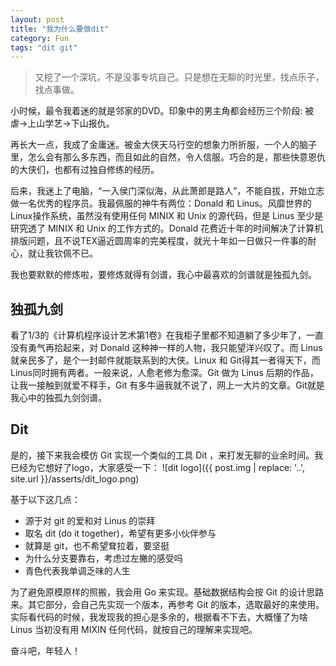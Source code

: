 ```yaml
---
layout: post
title: "我为什么要做dit"
category: Fun
tags: "dit git"
---
```


> 又挖了一个深坑，不是没事专坑自己。只是想在无聊的时光里，找点乐子，找点事做。

小时候，最令我着迷的就是邻家的DVD。印象中的男主角都会经历三个阶段: 被虐->上山学艺->下山报仇。

再长大一点，我成了金庸迷。被金大侠天马行空的想象力所折服，一个人的脑子里，怎么会有那么多东西，而且如此的自然，令人信服。巧合的是，那些快意恩仇的大侠们，也都有过独自修练的经历。

<!-- more -->

后来，我迷上了电脑，“一入侯门深似海，从此萧郎是路人”，不能自拔，开始立志做一名优秀的程序员。我最佩服的神牛有两位：Donald 和 Linus。风靡世界的Linux操作系统，虽然没有使用任何 MINIX 和 Unix 的源代码，但是 Linus 至少是研究透了 MINIX 和 Unix 的工作方式的。Donald 花费近十年的时间解决了计算机排版问题，且不说TEX逼近圆周率的完美程度，就光十年如一日做只一件事的耐心，就让我钦佩不已。

我也要默默的修炼啦，要修炼就得有剑谱，我心中最喜欢的剑谱就是独孤九剑。

独孤九剑
-------

看了1/3的《计算机程序设计艺术第1卷》在我柜子里都不知道躺了多少年了，一直没有勇气再拾起来，对 Donald 这种神一样的人物，我只能望洋兴叹了。而 Linus 就亲民多了，是个一封邮件就能联系到的大侠。Linux 和 Git得其一者得天下，而Linus同时拥有两者。一般来说，人愈老修为愈深。Git 做为 Linus 后期的作品，让我一接触到就爱不释手，Git 有多牛逼我就不说了，网上一大片的文章。Git就是我心中的独孤九剑剑谱。

Dit
---

是的，接下来我会模仿 Git 实现一个类似的工具 Dit ，来打发无聊的业余时间。我已经为它想好了logo，大家感受一下：
![dit logo]({{ post.img | replace: '..', site.url }}/asserts/dit_logo.png)

基于以下这几点：

* 源于对 git 的爱和对 Linus 的崇拜
* 取名 dit (do it together)，希望有更多小伙伴参与
* 就算是 git，也不希望耷拉着，要坚挺
* 为什么分支要靠右，考虑过左撇的感受吗
* 青色代表我单调乏味的人生

为了避免原模原样的照搬，我会用 Go 来实现。基础数据结构会按 Git 的设计思路来。其它部分，会自己先实现一个版本，再参考 Git 的版本，选取最好的来使用。实际看代码的时候，我发现我的担心是多余的，根据看不下去，大概懂了为啥 Linus 当初没有用 MIXIN 任何代码，就按自己的理解来实现吧。

奋斗吧，年轻人！


